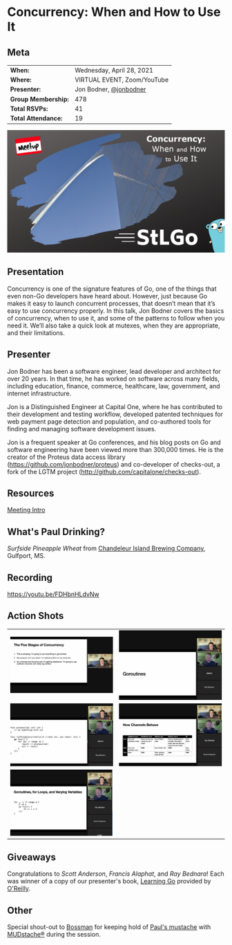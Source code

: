 # Concurrency: When and How to Use It

## Meta 
| | |
| --- | --- |
| **When:** | Wednesday, April 28, 2021 |
| **Where:** | VIRTUAL EVENT, Zoom/YouTube |
| **Presenter:** | Jon Bodner, [@jonbodner](https://twitter.com/jonbodner) |
| **Group Membership:** | 478 |
| **Total RSVPs:** | 41 |
| **Total Attendance:** | 19 |

![](images/cover.png)

## Presentation
Concurrency is one of the signature features of Go, one of the things that even non-Go developers have heard about. However, just because Go makes it easy to launch concurrent processes, that doesn’t mean that it’s easy to use concurrency properly. In this talk, Jon Bodner covers the basics of concurrency, when to use it, and some of the patterns to follow when you need it. We’ll also take a quick look at mutexes, when they are appropriate, and their limitations.

## Presenter
Jon Bodner has been a software engineer, lead developer and architect for over 20 years. In that time, he has worked on software across many fields, including education, finance, commerce, healthcare, law, government, and internet infrastructure.

Jon is a Distinguished Engineer at Capital One, where he has contributed to their development and testing workflow, developed patented techniques for web payment page detection and population, and co-authored tools for finding and managing software development issues.

Jon is a frequent speaker at Go conferences, and his blog posts on Go and software engineering have been viewed more than 300,000 times. He is the creator of the Proteus data access library (https://github.com/jonbodner/proteus) and co-developer of checks-out, a fork of the LGTM project (http://github.com/capitalone/checks-out).

## Resources
[Meeting Intro](Meeting-Intro.pdf)

## What's Paul Drinking?
*Surfside Pineapple Wheat* from [Chandeleur Island Brewing Company](https://chandeleurbrew.com/), Gulfport, MS.

## Recording
https://youtu.be/FDHbnHLdvNw

## Action Shots
|  |  |
| --- | --- |
| ![](images/20210428-01.png) | ![](images/20210428-02.png) |
| ![](images/20210428-03.png) | ![](images/20210428-04.png) |
| ![](images/20210428-05.png) |  |

## Giveaways
Congratulations to _Scott Anderson_, _Francis Alaphat_, and _Ray Bednara_!  Each was winner of a copy of our presenter's book, [Learning Go](https://www.oreilly.com/library/view/learning-go/9781492077206/) provided by [O'Reilly](https://www.oreilly.com/).

## Other
Special shout-out to [Bossman](https://bossmanbrand.com/) for keeping hold of [Paul's mustache](https://twitter.com/javaducky) with [MUDstache®](https://bossmanbrand.com/products/mustache-wax) during the session.

